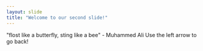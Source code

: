 ```yaml
---
layout: slide
title: "Welcome to our second slide!"
---
```

"flost like a butterfly, sting like a bee" - Muhammed Ali
Use the left arrow to go back!

